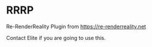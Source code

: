 # RRRP
Re-RenderReality Plugin from https://re-renderreality.net

Contact Elite if you are going to use this.
